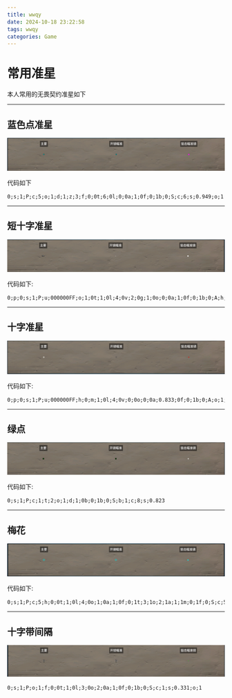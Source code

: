 ```yaml
---
title: wwqy
date: 2024-10-18 23:22:58
tags: wwqy
categories: Game
---
```


# 常用准星

本人常用的无畏契约准星如下

---
## 蓝色点准星

![dian](wwqy/dian.png)

代码如下

```
0;s;1;P;c;5;o;1;d;1;z;3;f;0;0t;6;0l;0;0a;1;0f;0;1b;0;S;c;6;s;0.949;o;1
```

---


## 短十字准星

![duanshizi](wwqy/duanshizi.png)

代码如下:

```
0;p;0;s;1;P;u;000000FF;o;1;0t;1;0l;4;0v;2;0g;1;0o;0;0a;1;0f;0;1b;0;A;h;0;d;1;0b;0;1b;0;S;c;0;o;1
```

---

## 十字准星

![shizi](wwqy/shizi.png)

代码如下:

```
0;p;0;s;1;P;u;000000FF;h;0;m;1;0l;4;0v;0;0o;0;0a;0.833;0f;0;1b;0;A;o;1;d;1;0b;0;1b;0;S;s;0.7;o;1
```

---

## 绿点

![lvdina](wwqy/lvdian.png)

代码如下:

```
0;s;1;P;c;1;t;2;o;1;d;1;0b;0;1b;0;S;b;1;c;8;s;0.823
```

---

## 梅花

![meihua](wwqy/meihua.png)

代码如下:

```
0;s;1;P;c;5;h;0;0t;1;0l;4;0o;1;0a;1;0f;0;1t;3;1o;2;1a;1;1m;0;1f;0;S;c;5
```

---

## 十字带间隔

![shizimar](wwqy/shizimar.png)

```
0;s;1;P;o;1;f;0;0t;1;0l;3;0o;2;0a;1;0f;0;1b;0;S;c;1;s;0.331;o;1
```
